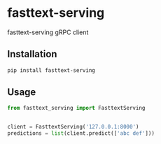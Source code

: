 # fasttext-serving

fasttext-serving gRPC client

## Installation

```bash
pip install fasttext-serving
```

## Usage


```python
from fasttext_serving import FasttextServing


client = FasttextServing('127.0.0.1:8000')
predictions = list(client.predict(['abc def']))
```
